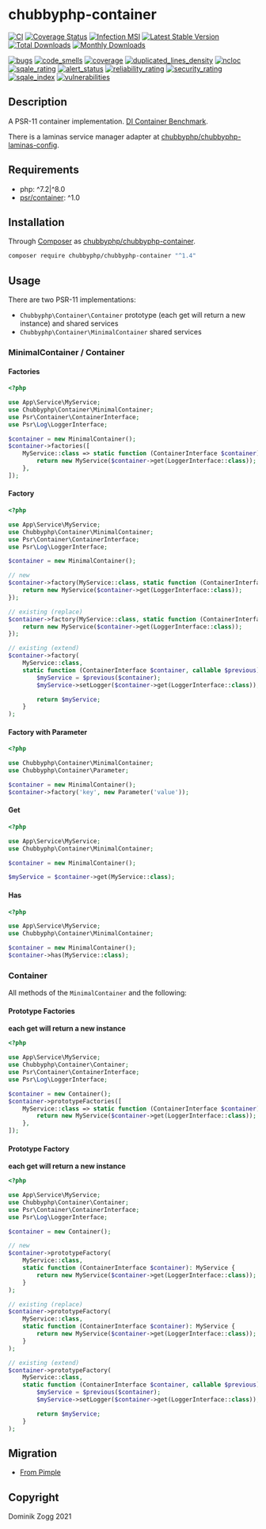# chubbyphp-container

[![CI](https://github.com/chubbyphp/chubbyphp-container/workflows/CI/badge.svg?branch=master)](https://github.com/chubbyphp/chubbyphp-container/actions?query=workflow%3ACI)
[![Coverage Status](https://coveralls.io/repos/github/chubbyphp/chubbyphp-container/badge.svg?branch=master)](https://coveralls.io/github/chubbyphp/chubbyphp-container?branch=master)
[![Infection MSI](https://badge.stryker-mutator.io/github.com/chubbyphp/chubbyphp-container/master)](https://dashboard.stryker-mutator.io/reports/github.com/chubbyphp/chubbyphp-container/master)
[![Latest Stable Version](https://poser.pugx.org/chubbyphp/chubbyphp-container/v/stable.png)](https://packagist.org/packages/chubbyphp/chubbyphp-container)
[![Total Downloads](https://poser.pugx.org/chubbyphp/chubbyphp-container/downloads.png)](https://packagist.org/packages/chubbyphp/chubbyphp-container)
[![Monthly Downloads](https://poser.pugx.org/chubbyphp/chubbyphp-container/d/monthly)](https://packagist.org/packages/chubbyphp/chubbyphp-container)

[![bugs](https://sonarcloud.io/api/project_badges/measure?project=chubbyphp_chubbyphp-container&metric=bugs)](https://sonarcloud.io/dashboard?id=chubbyphp_chubbyphp-container)
[![code_smells](https://sonarcloud.io/api/project_badges/measure?project=chubbyphp_chubbyphp-container&metric=code_smells)](https://sonarcloud.io/dashboard?id=chubbyphp_chubbyphp-container)
[![coverage](https://sonarcloud.io/api/project_badges/measure?project=chubbyphp_chubbyphp-container&metric=coverage)](https://sonarcloud.io/dashboard?id=chubbyphp_chubbyphp-container)
[![duplicated_lines_density](https://sonarcloud.io/api/project_badges/measure?project=chubbyphp_chubbyphp-container&metric=duplicated_lines_density)](https://sonarcloud.io/dashboard?id=chubbyphp_chubbyphp-container)
[![ncloc](https://sonarcloud.io/api/project_badges/measure?project=chubbyphp_chubbyphp-container&metric=ncloc)](https://sonarcloud.io/dashboard?id=chubbyphp_chubbyphp-container)
[![sqale_rating](https://sonarcloud.io/api/project_badges/measure?project=chubbyphp_chubbyphp-container&metric=sqale_rating)](https://sonarcloud.io/dashboard?id=chubbyphp_chubbyphp-container)
[![alert_status](https://sonarcloud.io/api/project_badges/measure?project=chubbyphp_chubbyphp-container&metric=alert_status)](https://sonarcloud.io/dashboard?id=chubbyphp_chubbyphp-container)
[![reliability_rating](https://sonarcloud.io/api/project_badges/measure?project=chubbyphp_chubbyphp-container&metric=reliability_rating)](https://sonarcloud.io/dashboard?id=chubbyphp_chubbyphp-container)
[![security_rating](https://sonarcloud.io/api/project_badges/measure?project=chubbyphp_chubbyphp-container&metric=security_rating)](https://sonarcloud.io/dashboard?id=chubbyphp_chubbyphp-container)
[![sqale_index](https://sonarcloud.io/api/project_badges/measure?project=chubbyphp_chubbyphp-container&metric=sqale_index)](https://sonarcloud.io/dashboard?id=chubbyphp_chubbyphp-container)
[![vulnerabilities](https://sonarcloud.io/api/project_badges/measure?project=chubbyphp_chubbyphp-container&metric=vulnerabilities)](https://sonarcloud.io/dashboard?id=chubbyphp_chubbyphp-container)


## Description

A PSR-11 container implementation. [DI Container Benchmark][3].

There is a laminas service manager adapter at [chubbyphp/chubbyphp-laminas-config][4].

## Requirements

 * php: ^7.2|^8.0
 * [psr/container][2]: ^1.0

## Installation

Through [Composer](http://getcomposer.org) as [chubbyphp/chubbyphp-container][1].

```sh
composer require chubbyphp/chubbyphp-container "^1.4"
```

## Usage

There are two PSR-11 implementations:

 * `Chubbyphp\Container\Container` prototype (each get will return a new instance) and shared services
 * `Chubbyphp\Container\MinimalContainer` shared services

### MinimalContainer / Container

#### Factories

```php
<?php

use App\Service\MyService;
use Chubbyphp\Container\MinimalContainer;
use Psr\Container\ContainerInterface;
use Psr\Log\LoggerInterface;

$container = new MinimalContainer();
$container->factories([
    MyService::class => static function (ContainerInterface $container): MyService {
        return new MyService($container->get(LoggerInterface::class));
    },
]);
```

#### Factory

```php
<?php

use App\Service\MyService;
use Chubbyphp\Container\MinimalContainer;
use Psr\Container\ContainerInterface;
use Psr\Log\LoggerInterface;

$container = new MinimalContainer();

// new
$container->factory(MyService::class, static function (ContainerInterface $container): MyService {
    return new MyService($container->get(LoggerInterface::class));
});

// existing (replace)
$container->factory(MyService::class, static function (ContainerInterface $container): MyService {
    return new MyService($container->get(LoggerInterface::class));
});

// existing (extend)
$container->factory(
    MyService::class,
    static function (ContainerInterface $container, callable $previous): MyService {
        $myService = $previous($container);
        $myService->setLogger($container->get(LoggerInterface::class));

        return $myService;
    }
);
```

#### Factory with Parameter

```php
<?php

use Chubbyphp\Container\MinimalContainer;
use Chubbyphp\Container\Parameter;

$container = new MinimalContainer();
$container->factory('key', new Parameter('value'));
```

#### Get

```php
<?php

use App\Service\MyService;
use Chubbyphp\Container\MinimalContainer;

$container = new MinimalContainer();

$myService = $container->get(MyService::class);
```

#### Has

```php
<?php

use App\Service\MyService;
use Chubbyphp\Container\MinimalContainer;

$container = new MinimalContainer();
$container->has(MyService::class);
```

### Container

All methods of the `MinimalContainer` and the following:

#### Prototype Factories

**each get will return a new instance**

```php
<?php

use App\Service\MyService;
use Chubbyphp\Container\Container;
use Psr\Container\ContainerInterface;
use Psr\Log\LoggerInterface;

$container = new Container();
$container->prototypeFactories([
    MyService::class => static function (ContainerInterface $container): MyService {
        return new MyService($container->get(LoggerInterface::class));
    },
]);
```

#### Prototype Factory

**each get will return a new instance**

```php
<?php

use App\Service\MyService;
use Chubbyphp\Container\Container;
use Psr\Container\ContainerInterface;
use Psr\Log\LoggerInterface;

$container = new Container();

// new
$container->prototypeFactory(
    MyService::class,
    static function (ContainerInterface $container): MyService {
        return new MyService($container->get(LoggerInterface::class));
    }
);

// existing (replace)
$container->prototypeFactory(
    MyService::class,
    static function (ContainerInterface $container): MyService {
        return new MyService($container->get(LoggerInterface::class));
    }
);

// existing (extend)
$container->prototypeFactory(
    MyService::class,
    static function (ContainerInterface $container, callable $previous): MyService {
        $myService = $previous($container);
        $myService->setLogger($container->get(LoggerInterface::class));

        return $myService;
    }
);
```

## Migration

* [From Pimple][5]

## Copyright

Dominik Zogg 2021

[1]: https://packagist.org/packages/chubbyphp/chubbyphp-container
[2]: https://packagist.org/packages/psr/container
[3]: https://rawgit.com/kocsismate/php-di-container-benchmarks/master/var/benchmark.html
[4]: https://github.com/chubbyphp/chubbyphp-laminas-config
[5]: doc/MigrateFromPimple.md

